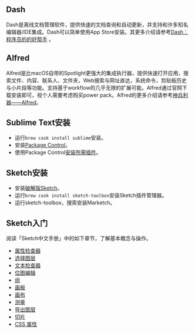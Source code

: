 ## Dash
Dash是离线文档管理软件，提供快速的文档查询和自动更新，并支持和许多知名编辑器/IDE集成。Dash可以简单使用App Store安装。其更多介绍请参考[Dash：程序员的的好帮手](http://scriptfans.iteye.com/blog/1543219) 。

## Alfred
Alfred是比macOS自带的Spotlight更强大的集成执行器，提供快速打开应用，搜索文件、内容、联系人、文件夹，Web搜索与网址直达，系统命令，剪贴板历史与小片段等功能。支持基于workflow的几乎无限的扩展可能。Alfred通过官网下载安装即可，视个人需要考虑购买power pack。Alfred的更多介绍请参考[神兵利器——Alfred](http://www.cnblogs.com/chijianqiang/p/alfred.html)。

## Sublime Text安装
* 运行`brew cask install sublime`安装。
* 安装[Package Control](https://packagecontrol.io/installation)。
* 使用Package Control[安装所需插件](https://packagecontrol.io/docs/usage)。

## Sketch安装
* 安装[破解版Sketch](http://xclient.info/s/sketch.html)。
* 运行`brew cask install sketch-toolbox`安装Sketch插件管理器。
* 运行sketch-toolbox，搜索安装Marketch。

## Sketch入门
阅读「Sketch中文手册」中的如下章节，了解基本概念与操作。
* [属性检查器](http://sketch.im/index.php?m=content&c=index&a=lists&catid=5)
* [选择图层](http://sketch.im/index.php?m=content&c=index&a=lists&catid=10)
* [文本检查器](http://sketch.im/index.php?m=content&c=index&a=lists&catid=23)
* [位图编辑](http://sketch.im/index.php?m=content&c=index&a=lists&catid=29)
* [组](http://sketch.im/index.php?m=content&c=index&a=lists&catid=41)
* [画板](http://sketch.im/index.php?m=content&c=index&a=lists&catid=42)
* [画布](http://sketch.im/index.php?m=content&c=index&a=lists&catid=44)
* [测量](http://sketch.im/index.php?m=content&c=index&a=lists&catid=47)
* [导出图层](http://sketch.im/index.php?m=content&c=index&a=lists&catid=49)
* [切片](http://sketch.im/index.php?m=content&c=index&a=lists&catid=50)
* [CSS 属性](http://sketch.im/index.php?m=content&c=index&a=lists&catid=53)